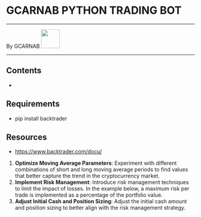 # GCARNAB PYTHON TRADING BOT
___

By GCARNAB <a href='https://github.com/gcarnab'> <img src='https://avatars.githubusercontent.com/u/15156604?v=4' width="50"/></a>
___

## Contents 

- 

## Requirements 

- pip install backtrader

## Resources 

- https://www.backtrader.com/docu/

1. **Optimize Moving Average Parameters**: Experiment with different combinations of short and long moving average periods to find values that better capture the trend in the cryptocurrency market.
2. **Implement Risk Management**: Introduce risk management techniques to limit the impact of losses. In the example below, a maximum risk per trade is implemented as a percentage of the portfolio value.
3. **Adjust Initial Cash and Position Sizing**: Adjust the initial cash amount and position sizing to better align with the risk management strategy.
